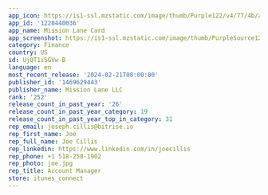 ```yaml
---
app_icon: https://is1-ssl.mzstatic.com/image/thumb/Purple122/v4/77/4b/a5/774ba5f0-7ad3-9881-8854-567f8b1eb286/AppIcon-0-0-1x_U007ephone-0-85-220.png/1024x1024bb.png
app_id: '1228440036'
app_name: Mission Lane Card
app_screenshot: https://is1-ssl.mzstatic.com/image/thumb/PurpleSource123/v4/ae/a6/b2/aea6b268-e3fc-36f1-3f5e-48b3aa69a56e/8493a183-b253-41ac-9922-e6b5251bbaed_iOS_-_1.jpg/1242x2688bb.png
category: Finance
country: US
id: UjQT1i5GVw-B
language: en
most_recent_release: '2024-02-21T00:00:00'
publisher_id: '1469629443'
publisher_name: Mission Lane LLC
rank: '252'
release_count_in_past_year: '26'
release_count_in_past_year_category: 19
release_count_in_past_year_top_in_category: 31
rep_email: joseph.cillis@bitrise.io
rep_first_name: Joe
rep_full_name: Joe Cillis
rep_linkedin: https://www.linkedin.com/in/joecillis
rep_phone: +1 518-258-1902
rep_photo: joe.jpg
rep_title: Account Manager
store: itunes_connect
---
```

